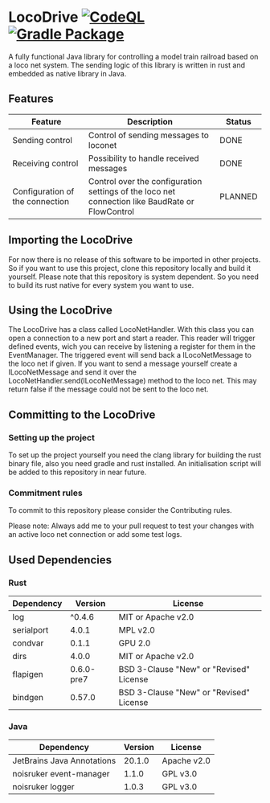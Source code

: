 # LocoDrive [![CodeQL](https://github.com/juhu1705/LocoDrive/actions/workflows/codeql-analysis.yml/badge.svg)](https://github.com/juhu1705/LocoDrive/actions/workflows/codeql-analysis.yml) [![Gradle Package](https://github.com/juhu1705/LocoDrive/actions/workflows/gradle-publish.yml/badge.svg)](https://github.com/juhu1705/LocoDrive/actions/workflows/gradle-publish.yml)

A fully functional Java library for controlling a model train railroad based on a loco net system. The sending logic of this library is written in rust and embedded as native library in Java.

## Features
| Feature                          | Description                                                                                     | Status  |
|----------------------------------|-------------------------------------------------------------------------------------------------|---------|
| Sending control                  | Control of sending messages to loconet                                                          | DONE    |
| Receiving control                | Possibility to handle received messages                                                         | DONE    |
| Configuration of the connection  | Control over the configuration settings of the loco net connection like BaudRate or FlowControl | PLANNED |

## Importing the LocoDrive

For now there is no release of this software to be imported in other projects. So if you want to use this project, clone this repository locally and build it yourself. Please note that this repository is system dependent. So you need to build its rust native for every system you want to use.

## Using the LocoDrive

The LocoDrive has a class called LocoNetHandler. With this class you can open a connection to a new port and start a reader. This reader will trigger defined events, wich you can receive by listening a register for them in the EventManager. The triggered event will send back a ILocoNetMessage to the loco net if given. If you want to send a message yourself create a ILocoNetMessage and send it over the LocoNetHandler.send(ILocoNetMessage) method to the loco net. This may return false if the message could not be sent to the loco net.

## Committing to the LocoDrive

### Setting up the project

To set up the project yourself you need the clang library for building the rust binary file, also you need gradle and rust installed. An initialisation script will be added to this repository in near future.

### Commitment rules

To commit to this repository please consider the Contributing rules.

Please note: Always add me to your pull request to test your changes with an active loco net connection or add some test logs.

## Used Dependencies

### Rust

| Dependency | Version    | License                                 |
|------------|------------|-----------------------------------------|
| log        | ^0.4.6     | MIT or Apache v2.0                      |
| serialport | 4.0.1      | MPL v2.0                                |
| condvar    | 0.1.1      | GPU 2.0                                 |
| dirs       | 4.0.0      | MIT or Apache v2.0                      |
| flapigen   | 0.6.0-pre7 | BSD 3-Clause "New" or "Revised" License |
| bindgen    | 0.57.0     | BSD 3-Clause "New" or "Revised" License |

### Java

| Dependency                 | Version | License     |
|----------------------------|---------|-------------|
| JetBrains Java Annotations | 20.1.0  | Apache v2.0 |
| noisruker event-manager    | 1.1.0   | GPL v3.0    |
| noisruker logger           | 1.0.3   | GPL v3.0    |
